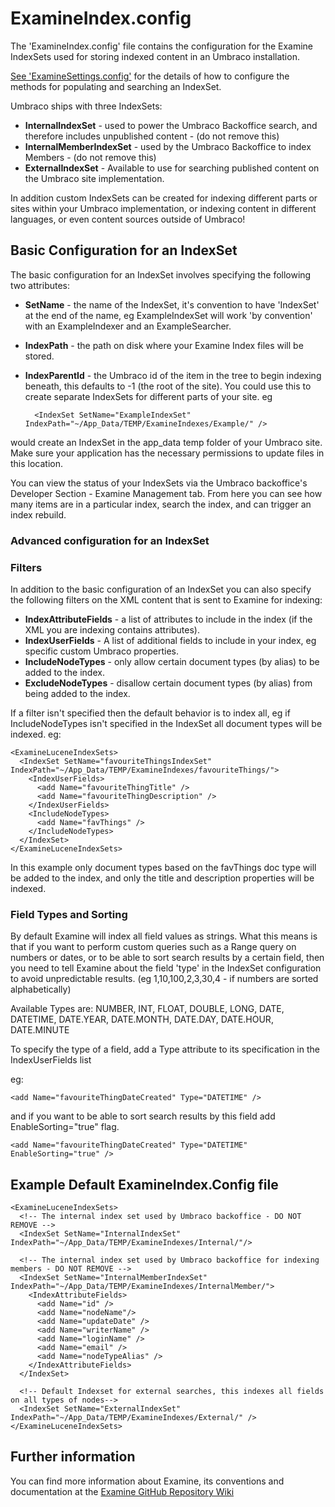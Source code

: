 # ExamineIndex.config

The 'ExamineIndex.config' file contains the configuration for the Examine IndexSets used for storing indexed content in an Umbraco installation.

[See 'ExamineSettings.config'](../ExamineSettings/index.md) for the details of how to configure the methods for populating and searching an IndexSet.

Umbraco ships with three IndexSets:

* **InternalIndexSet** - used to power the Umbraco Backoffice search, and therefore includes unpublished content - (do not remove this)
* **InternalMemberIndexSet** - used by the Umbraco Backoffice to index Members - (do not remove this)
* **ExternalIndexSet** - Available to use for searching published content on the Umbraco site implementation.

In addition custom IndexSets can be created for indexing different parts or sites within your Umbraco implementation, or indexing content in different languages, or even content sources outside of Umbraco!

## Basic Configuration for an IndexSet

The basic configuration for an IndexSet involves specifying the following two attributes:

* **SetName** - the name of the IndexSet, it's convention to have 'IndexSet' at the end of the name, eg ExampleIndexSet will work 'by convention' with an ExampleIndexer and an ExampleSearcher.
* **IndexPath** - the path on disk where your Examine Index files will be stored.
* **IndexParentId** - the Umbraco id of the item in the tree to begin indexing beneath, this defaults to -1 (the root of the site). You could use this to create separate IndexSets for different parts of your site.
eg

        <IndexSet SetName="ExampleIndexSet" IndexPath="~/App_Data/TEMP/ExamineIndexes/Example/" />

would create an IndexSet in the app_data temp folder of your Umbraco site. Make sure your application has the necessary permissions to update files in this location.

You can view the status of your IndexSets via the Umbraco backoffice's Developer Section - Examine Management tab. From here you can see how many items are in a particular index, search the index, and can trigger an index rebuild.

### Advanced configuration for an IndexSet

### Filters
In addition to the basic configuration of an IndexSet you can also specify the following filters on the XML content that is sent to Examine for indexing:

* **IndexAttributeFields** - a list of attributes to include in the index (if the XML you are indexing contains attributes).
* **IndexUserFields** - A list of additional fields to include in your index, eg specific custom Umbraco properties.
* **IncludeNodeTypes** - only allow certain document types (by alias) to be added to the index.
* **ExcludeNodeTypes** - disallow certain document types (by alias) from being added to the index.

If a filter isn't specified then the default behavior is to index all, eg if IncludeNodeTypes isn't specified in the IndexSet all document types will be indexed.
eg:

    <ExamineLuceneIndexSets>
      <IndexSet SetName="favouriteThingsIndexSet" IndexPath="~/App_Data/TEMP/ExamineIndexes/favouriteThings/">
        <IndexUserFields>
          <add Name="favouriteThingTitle" />
          <add Name="favouriteThingDescription" />
        </IndexUserFields>
        <IncludeNodeTypes>
          <add Name="favThings" />
        </IncludeNodeTypes>
      </IndexSet>
    </ExamineLuceneIndexSets>

In this example only document types based on the favThings doc type will be added to the index, and only the title and description properties will be indexed.

### Field Types and Sorting

By default Examine will index all field values as strings.  What this means is that if you want to perform custom queries such as a Range query on numbers or dates, or to be able to sort search results by a certain field, then you need to tell Examine about the field 'type' in the IndexSet configuration to avoid unpredictable results. (eg 1,10,100,2,3,30,4 - if numbers are sorted alphabetically)

Available Types are: NUMBER, INT, FLOAT, DOUBLE, LONG, DATE, DATETIME, DATE.YEAR, DATE.MONTH, DATE.DAY, DATE.HOUR, DATE.MINUTE

To specify the type of a field, add a Type attribute to its specification in the IndexUserFields list

eg: 

    <add Name="favouriteThingDateCreated" Type="DATETIME" />

and if you want to be able to sort search results by this field add EnableSorting="true" flag.

    <add Name="favouriteThingDateCreated" Type="DATETIME" EnableSorting="true" />

## Example Default ExamineIndex.Config file

    <ExamineLuceneIndexSets>
      <!-- The internal index set used by Umbraco backoffice - DO NOT REMOVE -->
      <IndexSet SetName="InternalIndexSet" IndexPath="~/App_Data/TEMP/ExamineIndexes/Internal/"/>

      <!-- The internal index set used by Umbraco backoffice for indexing members - DO NOT REMOVE -->
      <IndexSet SetName="InternalMemberIndexSet" IndexPath="~/App_Data/TEMP/ExamineIndexes/InternalMember/">
        <IndexAttributeFields>
          <add Name="id" />
          <add Name="nodeName"/>
          <add Name="updateDate" />
          <add Name="writerName" />
          <add Name="loginName" />
          <add Name="email" />
          <add Name="nodeTypeAlias" />
        </IndexAttributeFields>
      </IndexSet>
    
      <!-- Default Indexset for external searches, this indexes all fields on all types of nodes-->
      <IndexSet SetName="ExternalIndexSet" IndexPath="~/App_Data/TEMP/ExamineIndexes/External/" />
    </ExamineLuceneIndexSets>



 

## Further information

You can find more information about Examine, its conventions and documentation at the [Examine GitHub Repository Wiki](https://github.com/Shazwazza/Examine/wiki)

